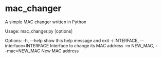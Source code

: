 # mac_changer
A simple MAC changer written in Python

Usage: mac_changer.py [options]

Options:
  -h, --help            show this help message and exit
  -i INTERFACE, --interface=INTERFACE
                        Interface to change its MAC address
  -m NEW_MAC, --mac=NEW_MAC
                        New MAC address
